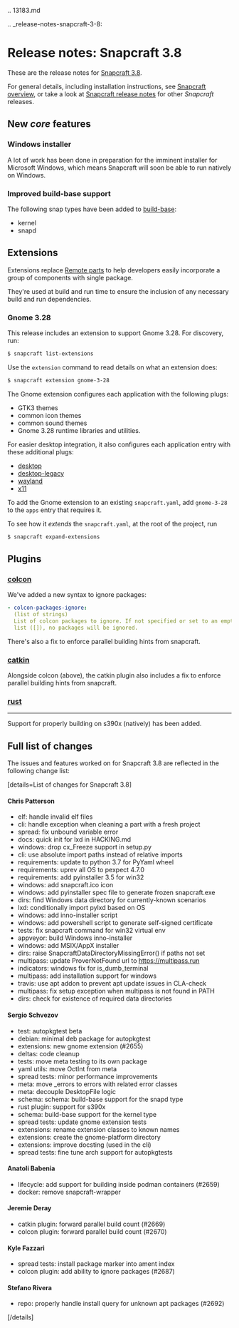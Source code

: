 .. 13183.md

.. _release-notes-snapcraft-3-8:

# Release notes: Snapcraft 3.8

These are the release notes for [Snapcraft 3.8](https://github.com/snapcore/snapcraft/releases/tag/3.8).

For general details, including installation instructions, see [Snapcraft overview](snapcraft-overview.md), or take a look at [Snapcraft release notes](snapcraft-release-notes.md) for other *Snapcraft* releases.

## New *core* features

### Windows installer

A lot of work has been done in preparation for the imminent installer for Microsoft Windows, which means Snapcraft will soon be able to run natively on Windows.

### Improved build-base support

The following snap types have been added to [build-base](base-snaps.md#release-notes-snapcraft-3-8-heading--base-snap):

-   kernel
-   snapd

## Extensions

Extensions replace [Remote parts](remote-reusable-parts.md) to help developers easily incorporate a group of components with single package.

They're used at build and run time to ensure the inclusion of any necessary build and run dependencies.

### Gnome 3.28

This release includes an extension to support Gnome 3.28. For discovery, run:

```bash
$ snapcraft list-extensions
```

Use the `extension` command to read details on what an extension does:

```bash
$ snapcraft extension gnome-3-28
```

The Gnome extension configures each application with the following plugs:

- GTK3 themes
- common icon themes
- common sound themes
- Gnome 3.28 runtime libraries and utilities.

For easier desktop integration, it also configures each application entry with these additional plugs:

- [desktop](the-desktop-interface.md)
- [desktop-legacy](the-desktop-legacy-interface.md)
- [wayland](the-wayland-interface.md)
- [x11](the-x11-interface.md)

To add the Gnome extension to an existing `snapcraft.yaml`, add `gnome-3-28` to the `apps` entry that requires it.

To see how it *extends* the `snapcraft.yaml`, at the root of the project, run

```bash
$ snapcraft expand-extensions
```

## Plugins

### [colcon](the-colcon-plugin.md)

We've added a new syntax to ignore packages:

```yaml
- colcon-packages-ignore:
  (list of strings)
  List of colcon packages to ignore. If not specified or set to an empty
  list ([]), no packages will be ignored.
```

There's also a fix to enforce parallel building hints from snapcraft.

### [catkin](the-catkin-plugin.md)

Alongside colcon (above), the catkin plugin also includes a fix to enforce parallel building hints from snapcraft.


### [rust](the-rust-plugin.md)
----

Support for properly building on s390x (natively) has been added.


## Full list of changes

The issues and features worked on for Snapcraft 3.8 are reflected in the following change list:

[details=List of changes for Snapcraft 3.8]

#### Chris Patterson

  - elf: handle invalid elf files
  - cli: handle exception when cleaning a part with a fresh project
  - spread: fix unbound variable error
  - docs: quick init for lxd in HACKING.md
  - windows: drop cx_Freeze support in setup.py
  - cli: use absolute import paths instead of relative imports
  - requirements: update to python 3.7 for PyYaml wheel
  - requirements: uprev all OS to pexpect 4.7.0
  - requirements: add pyinstaller 3.5 for win32
  - windows: add snapcraft.ico icon
  - windows: add pyinstaller spec file to generate frozen snapcraft.exe
  - dirs: find Windows data directory for currently-known scenarios
  - lxd: conditionally import pylxd based on OS
  - windows: add inno-installer script
  - windows: add powershell script to generate self-signed certificate
  - tests: fix snapcraft command for win32 virtual env
  - appveyor: build Windows inno-installer
  - windows: add MSIX/AppX installer
  - dirs: raise SnapcraftDataDirectoryMissingError() if paths not set
  - multipass: update ProverNotFound url to https://multipass.run
  - indicators: windows fix for is_dumb_terminal
  - multipass: add installation support for windows
  - travis: use apt addon to prevent apt update issues in CLA-check
  - multipass: fix setup exception when multipass is not found in PATH
  - dirs: check for existence of required data directories


#### Sergio Schvezov

  - test: autopkgtest beta
  - debian: minimal deb package for autopkgtest
  - extensions: new gnome extension (#2655)
  - deltas: code cleanup
  - tests: move meta testing to its own package
  - yaml utils: move OctInt from meta
  - spread tests: minor performance improvements
  - meta: move _errors to errors with related error classes
  - meta: decouple DesktopFile logic
  - schema: schema: build-base support for the snapd type
  - rust plugin: support for s390x
  - schema: build-base support for the kernel type
  - spread tests: update gnome extension tests
  - extensions: rename extension classes to known names
  - extensions: create the gnome-platform directory
  - extensions: improve docsting (used in the cli)
  - spread tests: fine tune arch support for autopkgtests

#### Anatoli Babenia

  - lifecycle: add support for building inside podman containers (#2659)
  - docker: remove snapcraft-wrapper

#### Jeremie Deray

  - catkin plugin: forward parallel build count (#2669)
  - colcon plugin: forward parallel build count (#2670)

#### Kyle Fazzari

  - spread tests: install package marker into ament index
  - colcon plugin: add ability to ignore packages (#2687)

#### Stefano Rivera

  - repo: properly handle install query for unknown apt packages (#2692)

[/details]